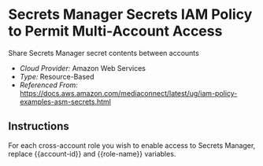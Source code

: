 # Secrets Manager Secrets IAM Policy to Permit Multi-Account Access
Share Secrets Manager secret contents between accounts

- *Cloud Provider:* Amazon Web Services
- *Type:* Resource-Based
- *Referenced From:* https://docs.aws.amazon.com/mediaconnect/latest/ug/iam-policy-examples-asm-secrets.html

## Instructions
For each cross-account role you wish to enable access to Secrets Manager, replace {{account-id}} and {{role-name}} variables.